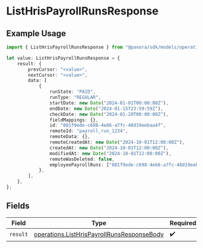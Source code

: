 # ListHrisPayrollRunsResponse

## Example Usage

```typescript
import { ListHrisPayrollRunsResponse } from "@panora/sdk/models/operations";

let value: ListHrisPayrollRunsResponse = {
    result: {
        prevCursor: "<value>",
        nextCursor: "<value>",
        data: [
            {
                runState: "PAID",
                runType: "REGULAR",
                startDate: new Date("2024-01-01T00:00:00Z"),
                endDate: new Date("2024-01-15T23:59:59Z"),
                checkDate: new Date("2024-01-20T00:00:00Z"),
                fieldMappings: {},
                id: "801f9ede-c698-4e66-a7fc-48d19eebaa4f",
                remoteId: "payroll_run_1234",
                remoteData: {},
                remoteCreatedAt: new Date("2024-10-01T12:00:00Z"),
                createdAt: new Date("2024-10-01T12:00:00Z"),
                modifiedAt: new Date("2024-10-01T12:00:00Z"),
                remoteWasDeleted: false,
                employeePayrollRuns: ["801f9ede-c698-4e66-a7fc-48d19eebaa4f"],
            },
        ],
    },
};
```

## Fields

| Field                                                                                                    | Type                                                                                                     | Required                                                                                                 | Description                                                                                              |
| -------------------------------------------------------------------------------------------------------- | -------------------------------------------------------------------------------------------------------- | -------------------------------------------------------------------------------------------------------- | -------------------------------------------------------------------------------------------------------- |
| `result`                                                                                                 | [operations.ListHrisPayrollRunsResponseBody](../../models/operations/listhrispayrollrunsresponsebody.md) | :heavy_check_mark:                                                                                       | N/A                                                                                                      |